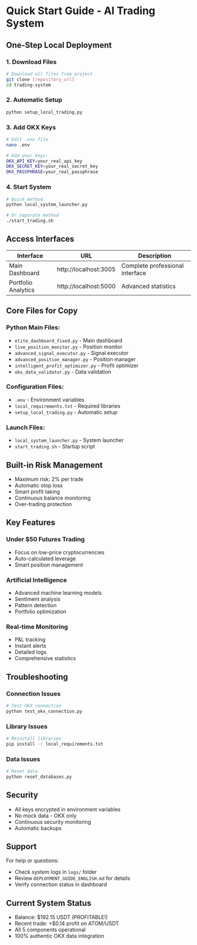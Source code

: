 # Quick Start Guide - AI Trading System

## One-Step Local Deployment

### 1. Download Files
```bash
# Download all files from project
git clone [repository_url]
cd trading-system
```

### 2. Automatic Setup
```bash
python setup_local_trading.py
```

### 3. Add OKX Keys
```bash
# Edit .env file
nano .env

# Add your keys:
OKX_API_KEY=your_real_api_key
OKX_SECRET_KEY=your_real_secret_key
OKX_PASSPHRASE=your_real_passphrase
```

### 4. Start System
```bash
# Quick method
python local_system_launcher.py

# Or separate method
./start_trading.sh
```

## Access Interfaces

| Interface | URL | Description |
|-----------|-----|-------------|
| Main Dashboard | http://localhost:3005 | Complete professional interface |
| Portfolio Analytics | http://localhost:5000 | Advanced statistics |

## Core Files for Copy

### Python Main Files:
- `elite_dashboard_fixed.py` - Main dashboard
- `live_position_monitor.py` - Position monitor
- `advanced_signal_executor.py` - Signal executor
- `advanced_position_manager.py` - Position manager
- `intelligent_profit_optimizer.py` - Profit optimizer
- `okx_data_validator.py` - Data validation

### Configuration Files:
- `.env` - Environment variables
- `local_requirements.txt` - Required libraries
- `setup_local_trading.py` - Automatic setup

### Launch Files:
- `local_system_launcher.py` - System launcher
- `start_trading.sh` - Startup script

## Built-in Risk Management

- Maximum risk: 2% per trade
- Automatic stop loss
- Smart profit taking
- Continuous balance monitoring
- Over-trading protection

## Key Features

### Under $50 Futures Trading
- Focus on low-price cryptocurrencies
- Auto-calculated leverage
- Smart position management

### Artificial Intelligence
- Advanced machine learning models
- Sentiment analysis
- Pattern detection
- Portfolio optimization

### Real-time Monitoring
- P&L tracking
- Instant alerts
- Detailed logs
- Comprehensive statistics

## Troubleshooting

### Connection Issues
```bash
# Test OKX connection
python test_okx_connection.py
```

### Library Issues
```bash
# Reinstall libraries
pip install -r local_requirements.txt
```

### Data Issues
```bash
# Reset data
python reset_databases.py
```

## Security

- All keys encrypted in environment variables
- No mock data - OKX only
- Continuous security monitoring
- Automatic backups

## Support

For help or questions:
- Check system logs in `logs/` folder
- Review `DEPLOYMENT_GUIDE_ENGLISH.md` for details
- Verify connection status in dashboard

## Current System Status

- Balance: $192.15 USDT (PROFITABLE!)
- Recent trade: +$0.14 profit on ATOM/USDT
- All 5 components operational
- 100% authentic OKX data integration